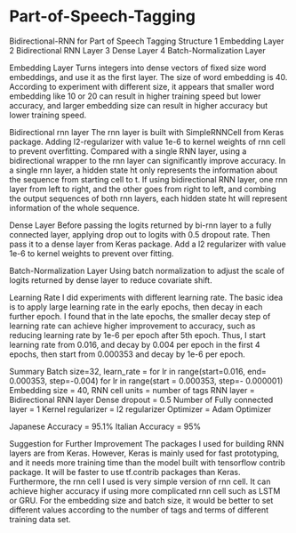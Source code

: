 # Part-of-Speech-Tagging
Bidirectional-RNN for Part of Speech Tagging
Structure
1 Embedding Layer
2 Bidirectional RNN Layer
3 Dense Layer
4 Batch-Normalization Layer

Embedding Layer
Turns integers into dense vectors of fixed size word embeddings, and use it as the first layer. The size of word embedding is 40. According to experiment with different size, it appears that smaller word embedding like 10 or 20 can result in higher training speed but lower accuracy, and larger embedding size can result in higher accuracy but lower training speed.

Bidirectional rnn layer
The rnn layer is built with SimpleRNNCell from Keras package. Adding l2-regularizer with value 1e-6 to kernel weights of rnn cell to prevent overfitting. Compared with a single RNN layer, using a bidirectional wrapper to the rnn layer can significantly improve accuracy. In a single rnn layer, a hidden state ht only represents the information about the sequence from starting cell to t. If using bidirectional RNN layer, one rnn layer from left to right, and the other goes from right to left, and combing the output sequences of both rnn layers, each hidden state ht will represent information of the whole sequence.

Dense Layer
Before passing the logits returned by bi-rnn layer to a fully connected layer, applying drop out to logits with 0.5 dropout rate. Then pass it to a dense layer from Keras package. Add a l2 regularizer with value 1e-6 to kernel weights to prevent over fitting.

Batch-Normalization Layer
Using batch normalization to adjust the scale of logits returned by dense layer to reduce covariate shift.

Learning Rate
I did experiments with different learning rate. The basic idea is to apply large learning rate in the early epochs, then decay in each further epoch. I found that in the late epochs, the smaller decay step of learning rate can achieve higher improvement to accuracy, such as reducing learning rate by 1e-6 per epoch after 5th epoch. Thus, I start learning rate from 0.016, and decay by 0.004 per epoch in the first 4 epochs, then start from 0.000353 and decay by 1e-6 per epoch. 

Summary
Batch size=32, 
learn_rate = for lr in range(start=0.016, end= 0.000353, step=-0.004) for lr in range(start = 0.000353, step=- 0.000001)
Embedding size = 40,
RNN cell units = number of tags
RNN layer = Bidirectional RNN layer
Dense dropout = 0.5
Number of Fully connected layer = 1
Kernel regularizer = l2 regularizer
Optimizer = Adam Optimizer

Japanese Accuracy = 95.1%
Italian Accuracy = 95%

Suggestion for Further Improvement
The packages I used for building RNN layers are from Keras. However, Keras is mainly used for fast prototyping, and it needs more training time than the model built with tensorflow contrib package. It will be faster to use tf.contrib packages than Keras. Furthermore, the rnn cell I used is very simple version of rnn cell. It can achieve higher accuracy if using more complicated rnn cell such as LSTM or GRU. For the embedding size and batch size, it would be better to set different values according to the number of tags and terms of different training data set.
